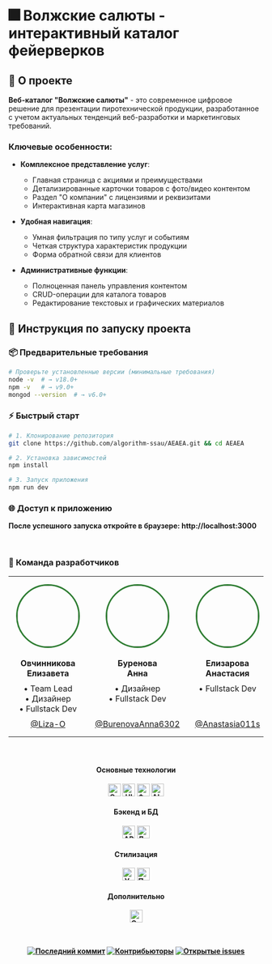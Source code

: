 # 🎆 Волжские салюты - интерактивный каталог фейерверков

## 🚀 О проекте

**Веб-каталог "Волжские салюты"** - это современное цифровое решение для презентации пиротехнической продукции, разработанное с учетом актуальных тенденций веб-разработки и маркетинговых требований.

### Ключевые особенности:
- **Комплексное представление услуг**:
  - Главная страница с акциями и преимуществами
  - Детализированные карточки товаров с фото/видео контентом
  - Раздел "О компании" с лицензиями и реквизитами
  - Интерактивная карта магазинов

- **Удобная навигация**:
  - Умная фильтрация по типу услуг и событиям
  - Четкая структура характеристик продукции
  - Форма обратной связи для клиентов

- **Административные функции**:
  - Полноценная панель управления контентом
  - CRUD-операции для каталога товаров
  - Редактирование текстовых и графических материалов

## 🚀 Инструкция по запуску проекта

### 📦 Предварительные требования
```bash
# Проверьте установленные версии (минимальные требования)
node -v  # → v18.0+
npm -v   # → v9.0+
mongod --version  # → v6.0+
```
### ⚡ Быстрый старт
```bash
# 1. Клонирование репозитория
git clone https://github.com/algorithm-ssau/AEAEA.git && cd AEAEA

# 2. Установка зависимостей
npm install

# 3. Запуск приложения
npm run dev
```
### 🌐 Доступ к приложению

<b>После успешного запуска откройте в браузере:<b>
http://localhost:3000

<br/>

### 👥 Команда разработчиков

<table align="center">
  <tr>
    <td valign="top" width="200px" style="height: 220px; text-align: center; padding: 15px;">
      <div style="height: 100%; display: flex; flex-direction: column; justify-content: space-between;">
        <div>
          <img src="https://avatars.githubusercontent.com/u/191477093?v=4" width="120" style="border-radius: 50%; border: 3px solid #2e7d32; margin: 0 auto 20px;"/>
          <strong style="display: inline-block; height: 40px; line-height: 1.3;">Овчинникова<br>Елизавета</strong>
          <div style="margin: 10px 0;">
            • Team Lead<br>
            • Дизайнер<br>
            • Fullstack Dev
          </div>
        </div>
        <div>
          <a href="https://github.com/Liza-O">@Liza-O</a>
        </div>
      </div>
    </td>    
    <td valign="top" width="200px" style="height: 220px; text-align: center; padding: 15px;">
      <div style="height: 100%; display: flex; flex-direction: column; justify-content: space-between;">
        <div>
          <img src="https://avatars.githubusercontent.com/u/191490969?v=4" width="120" style="border-radius: 50%; border: 3px solid #2e7d32; margin: 0 auto 20px;"/>
          <strong style="display: inline-block; height: 40px; line-height: 1.3;">Буренова<br>Анна</strong>
          <div style="margin: 10px 0;">
            • Дизайнер<br>
            • Fullstack Dev<br>
            &nbsp;
          </div>
        </div>
        <div>
          <a href="https://github.com/BurenovaAnna6302">@BurenovaAnna6302</a>
        </div>
      </div>
    </td>    
    <td valign="top" width="200px" style="height: 220px; text-align: center; padding: 15px;">
      <div style="height: 100%; display: flex; flex-direction: column; justify-content: space-between;">
        <div>
          <img src="https://avatars.githubusercontent.com/u/166629949?v=4" width="120" style="border-radius: 50%; border: 3px solid #2e7d32; margin: 0 auto 20px;"/>
          <strong style="display: inline-block; height: 40px; line-height: 1.3;">Елизарова<br>Анастасия</strong>
          <div style="margin: 10px 0;">
            • Fullstack Dev<br>
            &nbsp;<br>
            &nbsp;
          </div>
        </div>
        <div>
          <a href="https://github.com/Anastasia011s">@Anastasia011s</a>
        </div>
      </div>
    </td>
    <td valign="top" width="200px" style="height: 220px; text-align: center; padding: 15px;">
      <div style="height: 100%; display: flex; flex-direction: column; justify-content: space-between;">
        <div>
          <img src="https://avatars.githubusercontent.com/u/159873153?v=4" width="120" style="border-radius: 50%; border: 3px solid #2e7d32; margin: 0 auto 20px;"/>
          <strong style="display: inline-block; height: 40px; line-height: 1.3;">Кочетков<br>Егор</strong>
          <div style="margin: 10px 0;">
            • Fullstack Dev<br>
            &nbsp;<br>
            &nbsp;
          </div>
        </div>
        <div>
          <a href="https://github.com/PIRSON21">@PIRSON21</a>
        </div>
      </div>
    </td>    
    <td valign="top" width="200px" style="height: 220px; text-align: center; padding: 15px;">
      <div style="height: 100%; display: flex; flex-direction: column; justify-content: space-between;">
        <div>
          <img src="https://avatars.githubusercontent.com/u/160622634?v=4" width="120" style="border-radius: 50%; border: 3px solid #2e7d32; margin: 0 auto 20px;"/>
          <strong style="display: inline-block; height: 40px; line-height: 1.3;">Кувшинов<br>Антон</strong>
          <div style="margin: 10px 0;">
            • Fullstack Dev<br>
            &nbsp;<br>
            &nbsp;
          </div>
        </div>
        <div>
          <a href="https://github.com/di-not">@di-not</a>
        </div>
      </div>
    </td>
  </tr>
</table>

<div align="center" style="margin: 20px 0;">
<br/>
  
#### Основные технологии
<img src="https://img.shields.io/badge/TypeScript-3178C6?logo=typescript&logoColor=white" height="25" title="Основной язык"/>
<img src="https://img.shields.io/badge/React-61DAFB?logo=react&logoColor=white" height="25" title="UI библиотека"/> 
<img src="https://img.shields.io/badge/Next.js-000000?logo=nextdotjs&logoColor=white" height="25" title="Фреймворк"/>
<img src="https://img.shields.io/badge/DeepSeek-1F8BED?logo=deepseek&logoColor=white" height="25" title="AI-ассистент"/>

#### Бэкенд и БД
<img src="https://img.shields.io/badge/tRPC-2596BE?style=flat&logo=tRPC&logoColor=white" height="25" title="API"/>
<img src="https://img.shields.io/badge/MongoDB-47A248?logo=mongodb&logoColor=white" height="25" title="Документная БД"/>

#### Стилизация
<img src="https://img.shields.io/badge/Tailwind_CSS-06B6D4?logo=tailwindcss&logoColor=white" height="25" title="Утилиты"/>
<img src="https://img.shields.io/badge/SCSS-CC6699?logo=sass&logoColor=white" height="25" title="Препроцессор"/>

#### Дополнительно
<img src="https://img.shields.io/badge/Python-3776AB?logo=python&logoColor=white" height="25" title="Спец. обработка"/>

<br/><br/>
[![Последний коммит](https://img.shields.io/github/last-commit/algorithm-ssau/AEAEA?style=for-the-badge&color=green)](https://github.com/algorithm-ssau/AEAEA/commits/main)
[![Контрибьюторы](https://img.shields.io/github/contributors/algorithm-ssau/AEAEA?style=for-the-badge)](https://github.com/algorithm-ssau/AEAEA/graphs/contributors)
[![Открытые issues](https://img.shields.io/github/issues-raw/algorithm-ssau/AEAEA?style=for-the-badge)](https://github.com/algorithm-ssau/AEAEA/issues)
</div>
